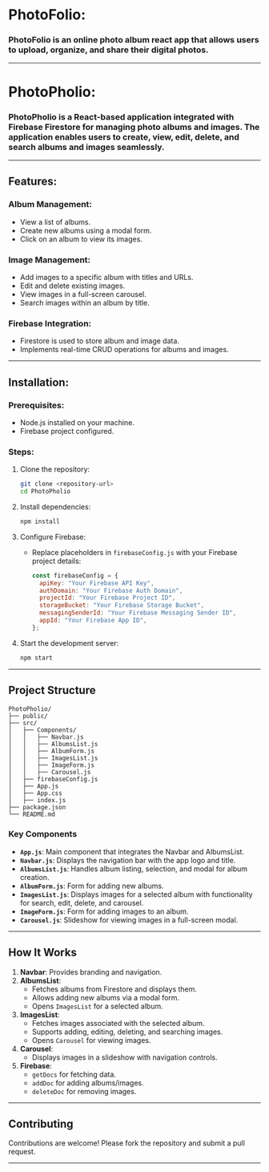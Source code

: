 # PhotoFolio:

### PhotoFolio is an online photo album react app that allows users to upload, organize, and share their digital photos.

---

# PhotoPholio:

### PhotoPholio is a React-based application integrated with Firebase Firestore for managing photo albums and images. The application enables users to create, view, edit, delete, and search albums and images seamlessly.

---

## **Features**:

### **Album Management**:

- View a list of albums.
- Create new albums using a modal form.
- Click on an album to view its images.

### **Image Management**:

- Add images to a specific album with titles and URLs.
- Edit and delete existing images.
- View images in a full-screen carousel.
- Search images within an album by title.

### **Firebase Integration**:

- Firestore is used to store album and image data.
- Implements real-time CRUD operations for albums and images.

---

## **Installation**:

### **Prerequisites**:

- Node.js installed on your machine.
- Firebase project configured.

### **Steps**:

1. Clone the repository:

   ```bash
   git clone <repository-url>
   cd PhotoPholio
   ```

2. Install dependencies:

   ```bash
   npm install
   ```

3. Configure Firebase:

   - Replace placeholders in `firebaseConfig.js` with your Firebase project details:
     ```javascript
     const firebaseConfig = {
       apiKey: "Your Firebase API Key",
       authDomain: "Your Firebase Auth Domain",
       projectId: "Your Firebase Project ID",
       storageBucket: "Your Firebase Storage Bucket",
       messagingSenderId: "Your Firebase Messaging Sender ID",
       appId: "Your Firebase App ID",
     };
     ```

4. Start the development server:
   ```bash
   npm start
   ```

---

## **Project Structure**

```
PhotoPholio/
├── public/
├── src/
│   ├── Components/
│   │   ├── Navbar.js
│   │   ├── AlbumsList.js
│   │   ├── AlbumForm.js
│   │   ├── ImagesList.js
│   │   ├── ImageForm.js
│   │   ├── Carousel.js
│   ├── firebaseConfig.js
│   ├── App.js
│   ├── App.css
│   ├── index.js
├── package.json
└── README.md
```

### **Key Components**

- **`App.js`**: Main component that integrates the Navbar and AlbumsList.
- **`Navbar.js`**: Displays the navigation bar with the app logo and title.
- **`AlbumsList.js`**: Handles album listing, selection, and modal for album creation.
- **`AlbumForm.js`**: Form for adding new albums.
- **`ImagesList.js`**: Displays images for a selected album with functionality for search, edit, delete, and carousel.
- **`ImageForm.js`**: Form for adding images to an album.
- **`Carousel.js`**: Slideshow for viewing images in a full-screen modal.

---

## **How It Works**

1. **Navbar**: Provides branding and navigation.
2. **AlbumsList**:
   - Fetches albums from Firestore and displays them.
   - Allows adding new albums via a modal form.
   - Opens `ImagesList` for a selected album.
3. **ImagesList**:
   - Fetches images associated with the selected album.
   - Supports adding, editing, deleting, and searching images.
   - Opens `Carousel` for viewing images.
4. **Carousel**:
   - Displays images in a slideshow with navigation controls.
5. **Firebase**:
   - `getDocs` for fetching data.
   - `addDoc` for adding albums/images.
   - `deleteDoc` for removing images.

---

## **Contributing**

Contributions are welcome! Please fork the repository and submit a pull request.

---
